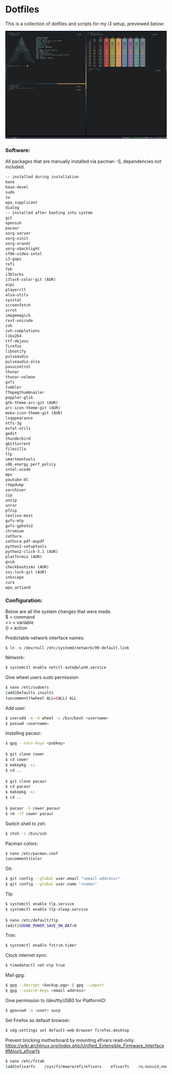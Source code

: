 # Dotfiles

This is a collection of dotfiles and scripts for my i3 setup, previewed below:

![Screenshot](screenshot.png)

### Software:

All packages that are manually installed via pacman -S, dependencies not included.

    -- installed during installation
    base
    base-devel
    sudo
    iw
    wpa_supplicant
    dialog
    -- installed after booting into system
    git
    openssh
    pacaur
    xorg-server
    xorg-xinit
    xorg-xrandr
    xorg-xbacklight
    xf86-video-intel
    i3-gaps
    rofi
    feh
    i3blocks
    i3lock-color-git (AUR)
    acpi
    playerctl
    alsa-utils
    sysstat
    screenfetch
    scrot
    imagemagick
    rxvt-unicode
    zsh
    zsh-completions
    libx264
    ttf-dejavu
    firefox
    libnotify
    pulseaudio
    pulseaudio-alsa
    pavucontrol
    thunar
    thunar-volman
    gvfs
    tumbler
    ffmpegthumbnailer
    poppler-glib
    gtk-theme-arc-git (AUR)
    arc-icon-theme-git (AUR)
    moka-icon-theme-git (AUR)
    lxappearance
    ntfs-3g
    exfat-utils
    gedit
    thunderbird
    qbittorrent
    filezilla
    tlp
    smartmontools
    x86_energy_perf_policy
    intel-ucode
    mpv
    youtube-dl
    rtmpdump
    xarchiver
    zip
    unzip
    unrar
    p7zip
    texlive-most
    gvfs-mtp
    gvfs-gphoto2
    chromium
    zathura
    zathura-pdf-mupdf
    python2-setuptools
    python2-click-5.1 (AUR)
    platformio (AUR)
    gvim
    checkbashisms (AUR)
    xss-lock-git (AUR)
    inkscape
    cura
    wpa_actiond

### Configuration:

Below are all the system changes that were made.<br>
$ = command<br>
<> = variable<br>
() = action

Predictable network interface names:
```
$ ln -s /dev/null /etc/systemd/network/99-default.link
```
Network:
```sh
$ systemctl enable netctl-auto@wlan0.service
```
Give wheel users sudo permission:
```sh
$ nano /etc/sudoers
(add)Defaults insults
(uncomment)%wheel ALL=(ALL) ALL
```
Add user:
```sh
$ useradd -m -G wheel -s /bin/bash <username>
$ passwd <username>
```
Installing pacaur:
```sh
$ gpg --recv-keys <pubkey>

$ git clone cower
$ cd cower
$ makepkg -si
$ cd ..

$ git clone pacaur
$ cd pacaur
$ makepkg -si
$ cd ..

$ pacaur -S cower pacaur
$ rm -rf cower pacaur
```
Switch shell to zsh:
```sh
$ chsh -s /bin/zsh
```
Pacman colors:
```sh
$ nano /etc/pacman.conf
(uncomment)Color
```
Git:
```sh
$ git config --global user.email "<email address>"
$ git config --global user.name "<name>"
```
Tlp:
```sh
$ systemctl enable tlp.service
$ systemctl enable tlp-sleep.service

$ nano /etc/default/tlp
(edit)SOUND_POWER_SAVE_ON_BAT=0
```
Trim:
```sh
$ systemctl enable fstrim.timer
```
Clock internet sync:
```sh
$ timedatectl set-ntp true
```
Mail gpg:
```sh
$ gpg --decrypt <backup.pgp> | gpg --import
$ gpg --search-keys <email address>
```
Give permission to /dev/ttyUSB0 for PlatformIO:
```sh
$ gpasswd -a <user> uucp
```
Set Firefox as default browser:
```sh
$ xdg-settings set default-web-browser firefox.desktop
```
Prevent bricking motherboard by mounting efivars read-only:<br>
https://wiki.archlinux.org/index.php/Unified_Extensible_Firmware_Interface#Mount_efivarfs
```sh
$ nano /etc/fstab
(add)efivarfs    /sys/firmware/efi/efivars    efivarfs    ro,nosuid,nodev,noexec,noatime 0 0
```

